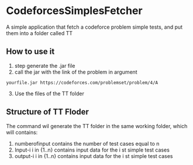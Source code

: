 # CodeforcesSimplesFetcher
A simple application that fetch a codeforce problem simple tests, and put them into a folder called TT

## How to use it
1. step generate the .jar file 
2. call the jar with the link of the problem in argument
```
yourfile.jar https://codeforces.com/problemset/problem/4/A
```
  
3.  Use the files of the TT folder


## Structure of TT Floder
The command wil generate the TT folder in the same working folder, which will contains:
1. numberofinput contains the number of test cases equal to n
1. Input-i i in {1..n} contains input data for the i st simple test cases
2. output-i i in {1..n} contains input data for the i st simple test cases
